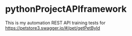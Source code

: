 # pythonProjectAPIframework

This is my automation REST API training tests for https://petstore3.swagger.io/#/pet/getPetById
